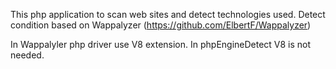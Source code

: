 This php application to scan web sites and detect technologies used.
Detect condition based on Wappalyzer (https://github.com/ElbertF/Wappalyzer)

In Wappalyler php driver use V8 extension. In phpEngineDetect V8 is not needed.
